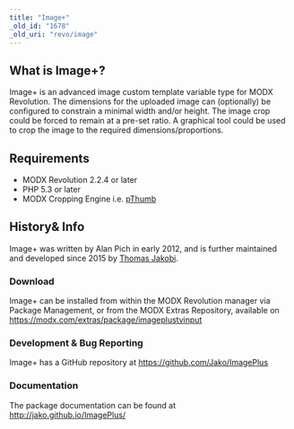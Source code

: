 ```yaml
---
title: "Image+"
_old_id: "1678"
_old_uri: "revo/image"
---
```


## What is Image+?

Image+ is an advanced image custom template variable type for MODX Revolution. The dimensions for the uploaded image can (optionally) be configured to constrain a minimal width and/or height. The image crop could be forced to remain at a pre-set ratio. A graphical tool could be used to crop the image to the required dimensions/proportions.

## Requirements

- MODX Revolution 2.2.4 or later
- PHP 5.3 or later
- MODX Cropping Engine i.e. [pThumb](https://modx.com/extras/package/pthumb)

## History& Info

Image+ was written by Alan Pich in early 2012, and is further maintained and developed since 2015 by [Thomas Jakobi](https://github.com/jako).

### Download

Image+ can be installed from within the MODX Revolution manager via Package Management, or from the MODX Extras Repository, available on <https://modx.com/extras/package/imageplustvinput>

### Development & Bug Reporting

Image+ has a GitHub repository at <https://github.com/Jako/ImagePlus>

### Documentation

The package documentation can be found at <http://jako.github.io/ImagePlus/>
